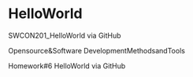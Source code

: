 # HelloWorld
SWCON201_HelloWorld via GitHub

Opensource&Software DevelopmentMethodsandTools

Homework#6 HelloWorld via GitHub
